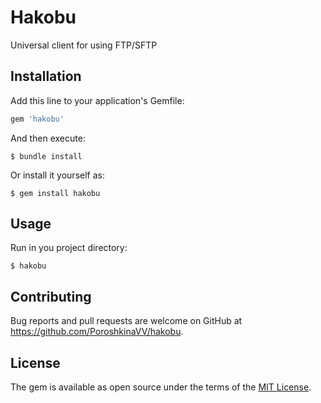 # Hakobu

Universal client for using FTP/SFTP

## Installation

Add this line to your application's Gemfile:

```ruby
gem 'hakobu'
```

And then execute:

    $ bundle install

Or install it yourself as:

    $ gem install hakobu

## Usage

Run in you project directory:

    $ hakobu

## Contributing

Bug reports and pull requests are welcome on GitHub at https://github.com/PoroshkinaVV/hakobu.

## License

The gem is available as open source under the terms of the [MIT License](https://opensource.org/licenses/MIT).
